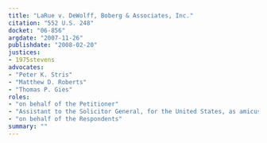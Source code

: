 ```yaml
---
title: "LaRue v. DeWolff, Boberg & Associates, Inc."
citation: "552 U.S. 248"
docket: "06-856"
argdate: "2007-11-26"
publishdate: "2008-02-20"
justices:
- 1975stevens
advocates:
- "Peter K. Stris"
- "Matthew D. Roberts"
- "Thomas P. Gies"
roles:
- "on behalf of the Petitioner"
- "Assistant to the Solicitor General, for the United States, as amicus curiae, supporting the Petitioner"
- "on behalf of the Respondents"
summary: ""
---
```


